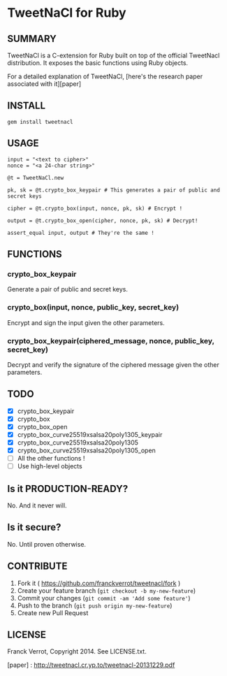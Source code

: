 # TweetNaCl for Ruby

## SUMMARY

TweetNaCl is a C-extension for Ruby built on top of the official TweetNacl
distribution. It exposes the basic functions using Ruby objects.

For a detailed explanation of TweetNaCl, [here's the research paper associated with it][paper]

## INSTALL

    gem install tweetnacl

## USAGE

    input = "<text to cipher>"
    nonce = "<a 24-char string>"

    @t = TweetNaCl.new

    pk, sk = @t.crypto_box_keypair # This generates a pair of public and secret keys

    cipher = @t.crypto_box(input, nonce, pk, sk) # Encrypt !

    output = @t.crypto_box_open(cipher, nonce, pk, sk) # Decrypt!

    assert_equal input, output # They're the same !

## FUNCTIONS

### crypto_box_keypair

Generate a pair of public and secret keys.

### crypto_box(input, nonce, public_key, secret_key)

Encrypt and sign the input given the other parameters.

### crypto_box_keypair(ciphered_message, nonce, public_key, secret_key)

Decrypt and verify the signature of the ciphered message given the other parameters.

## TODO

* [x] crypto_box_keypair
* [x] crypto_box
* [x] crypto_box_open
* [x] crypto_box_curve25519xsalsa20poly1305_keypair
* [x] crypto_box_curve25519xsalsa20poly1305
* [x] crypto_box_curve25519xsalsa20poly1305_open
* [ ] All the other functions !
* [ ] Use high-level objects

## Is it PRODUCTION-READY?

No. And it never will.

## Is it secure?

No. Until proven otherwise.

## CONTRIBUTE

1. Fork it ( https://github.com/franckverrot/tweetnacl/fork )
2. Create your feature branch (`git checkout -b my-new-feature`)
3. Commit your changes (`git commit -am 'Add some feature'`)
4. Push to the branch (`git push origin my-new-feature`)
5. Create new Pull Request

## LICENSE

Franck Verrot, Copyright 2014. See LICENSE.txt.


[paper] : http://tweetnacl.cr.yp.to/tweetnacl-20131229.pdf
